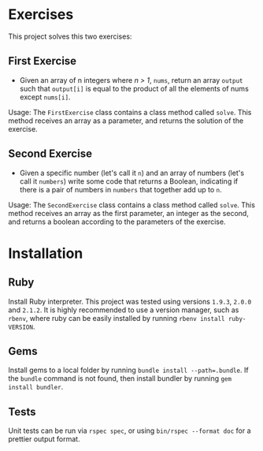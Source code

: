 # Exercises

This project solves this two exercises:

## First Exercise

* Given an array of n integers where _n > 1_, `nums`, return an array `output` such that `output[i]` is equal to the product of all the elements of nums except `nums[i]`.

Usage: The `FirstExercise` class contains a class method called `solve`. This method receives an array as a parameter, and returns the solution of the exercise.

## Second Exercise

* Given a specific number (let's call it `n`) and an array of numbers (let's call it `numbers`) write some code that returns a Boolean, indicating if there is a pair of numbers in `numbers` that together add up to `n`.

Usage: The `SecondExercise` class contains a class method called `solve`. This method receives an array as the first parameter, an integer as the second, and returns a boolean according to the parameters of the exercise.

# Installation

## Ruby

Install Ruby interpreter. This project was tested using versions `1.9.3`, `2.0.0` and `2.1.2`. It is highly recommended to use a version manager, such as `rbenv`, where ruby can be easily installed by running `rbenv install ruby-VERSION`.

## Gems

Install gems to a local folder by running `bundle install --path=.bundle`. If the `bundle` command is not found, then install bundler by running `gem install bundler`.

## Tests

Unit tests can be run via `rspec spec`, or using `bin/rspec --format doc` for a prettier output format.

